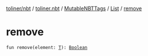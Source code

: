 [toliner/nbt](../../../index.md) / [toliner.nbt](../../index.md) / [MutableNBTTags](../index.md) / [List](index.md) / [remove](./remove.md)

# remove

`fun remove(element: `[`T`](index.md#T)`): `[`Boolean`](https://kotlinlang.org/api/latest/jvm/stdlib/kotlin/-boolean/index.html)